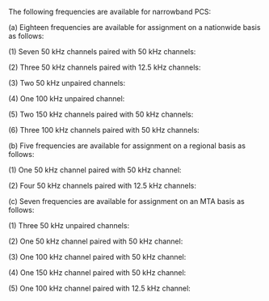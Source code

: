 The following frequencies are available for narrowband PCS:

(a) Eighteen frequencies are available for assignment on a nationwide basis as follows:

(1) Seven 50 kHz channels paired with 50 kHz channels:
                      

(2) Three 50 kHz channels paired with 12.5 kHz channels:
                      

(3) Two 50 kHz unpaired channels:
                      

(4) One 100 kHz unpaired channel:
                      

(5) Two 150 kHz channels paired with 50 kHz channels:
                      

(6) Three 100 kHz channels paired with 50 kHz channels:
                      

(b) Five frequencies are available for assignment on a regional basis as follows:

(1) One 50 kHz channel paired with 50 kHz channel:
                      

(2) Four 50 kHz channels paired with 12.5 kHz channels:
                      

(c) Seven frequencies are available for assignment on an MTA basis as follows:

(1) Three 50 kHz unpaired channels:
                      

(2) One 50 kHz channel paired with 50 kHz channel:
                      

(3) One 100 kHz channel paired with 50 kHz channel:
                      

(4) One 150 kHz channel paired with 50 kHz channel:
                      

(5) One 100 kHz channel paired with 12.5 kHz channel:
                      

